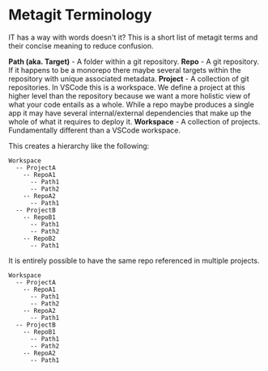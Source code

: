 # Metagit Terminology

IT has a way with words doesn't it? This is a short list of metagit terms and their concise meaning to reduce confusion.

**Path (aka. Target)** - A folder within a git repository.
**Repo** - A git repository. If it happens to be a monorepo there maybe several targets within the repository with unique associated metadata.
**Project** - A collection of git repositories. In VSCode this is a workspace. We define a project at this higher level than the repository because we want a more holistic view of what your code entails as a whole. While a repo maybe produces a single app it may have several internal/external dependencies that make up the whole of what it requires to deploy it.
**Workspace** - A collection of projects. Fundamentally different than a VSCode workspace.

This creates a hierarchy like the following:

```
Workspace
  -- ProjectA
    -- RepoA1
      -- Path1
      -- Path2
    -- RepoA2
      -- Path1
  -- ProjectB
    -- RepoB1
      -- Path1
      -- Path2
    -- RepoB2
      -- Path1
```

It is entirely possible to have the same repo referenced in multiple projects.

```
Workspace
  -- ProjectA
    -- RepoA1
      -- Path1
      -- Path2
    -- RepoA2
      -- Path1
  -- ProjectB
    -- RepoB1
      -- Path1
      -- Path2
    -- RepoA2
      -- Path1
```
